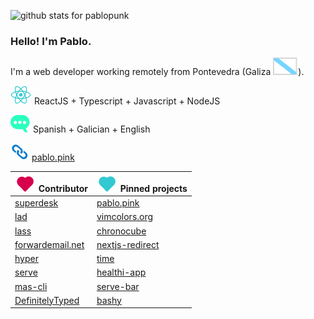 ![github stats for pablopunk](https://github-readme-stats.vercel.app/api?username=pablopunk&show_icons=true&icon_color=4f8cc9&bg_color=000000&text_color=d3d3d3&hide_title=true)

### Hello! I'm Pablo.

I'm a web developer working remotely from Pontevedra (Galiza ![galiza](https://github.com/pablopunk/pablopunk/raw/master/res/galiza.svg)).

![react](https://github.com/pablopunk/pablopunk/raw/master/res/react.svg) ReactJS + Typescript + Javascript + NodeJS

![lang](https://github.com/pablopunk/pablopunk/raw/master/res/lang.svg) Spanish + Galician + English

![link](https://github.com/pablopunk/pablopunk/raw/master/res/link.svg) [pablo.pink](https://pablo.pink)

| ![heart](https://github.com/pablopunk/pablopunk/raw/master/res/heart.svg) Contributor | ![heart-teal](https://github.com/pablopunk/pablopunk/raw/master/res/heart-teal.svg) Pinned projects |
| - | - |
| [superdesk](https://github.com/superdesk/superdesk-client-core) | [pablo.pink](https://github.com/pablopunk/pablo.pink)
| [lad](https://github.com/ladjs/lad) | [vimcolors.org](https://vimcolors.org)
| [lass](https://github.com/lassjs/lass) | [chronocube](https://github.com/pablopunk/chronocube)
| [forwardemail.net](https://forwardemail.net) | [nextjs-redirect](https://github.com/pablopunk/nextjs-redirect)
| [hyper](https://github.com/vercel/hyper) | [time](https://github.com/pablopunk/time)
| [serve](https://github.com/vercel/serve) | [healthi-app](https://github.com/pablopunk/healthi-app)
| [mas-cli](https://github.com/mas-cli/mas) | [serve-bar](https://github.com/pablopunk/serve-bar)
| [DefinitelyTyped](https://github.com/DefinitelyTyped/DefinitelyTyped) | [bashy](https://github.com/pablopunk/bashy)
